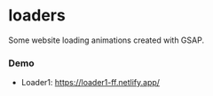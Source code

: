 # loaders

Some website loading animations created with GSAP.

### Demo

- Loader1: https://loader1-ff.netlify.app/
